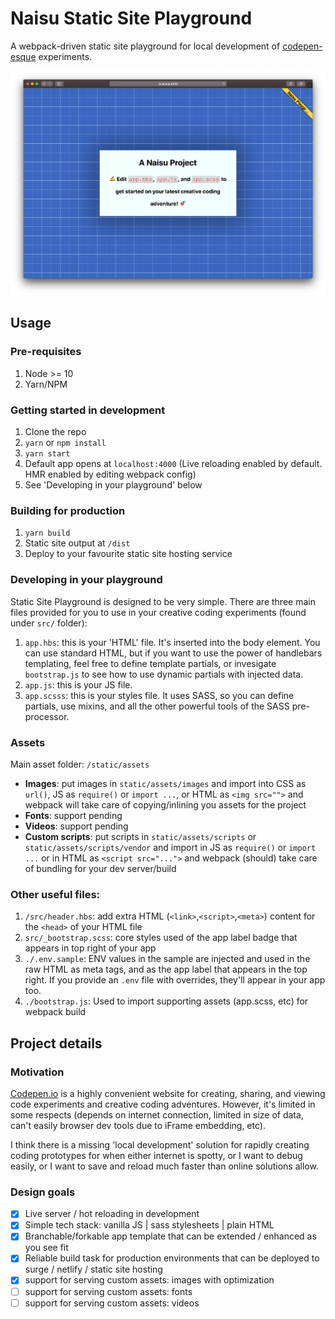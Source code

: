 # Naisu Static Site Playground

A webpack-driven static site playground for local development of [codepen-esque](https://codepen.io) experiments.

![naisu project](./sample.png)

## Usage

### Pre-requisites

1. Node >= 10
2. Yarn/NPM

### Getting started in development

1. Clone the repo
2. `yarn` or `npm install`
3. `yarn start`
4. Default app opens at `localhost:4000` (Live reloading enabled by default. HMR enabled by editing webpack config)
5. See 'Developing in your playground' below

### Building for production

1. `yarn build`
2. Static site output at `/dist`
3. Deploy to your favourite static site hosting service

### Developing in your playground

Static Site Playground is designed to be very simple. There are three main files provided for you to use in your creative coding experiments (found under `src/` folder):

1. `app.hbs`: this is your 'HTML' file. It's inserted into the body element. You can use standard HTML, but if you want to use the power of handlebars templating, feel free to define template partials, or invesigate `bootstrap.js` to see how to use dynamic partials with injected data.
2. `app.js`: this is your JS file.
3. `app.scsss`: this is your styles file. It uses SASS, so you can define partials, use mixins, and all the other powerful tools of the SASS pre-processor.

### Assets

Main asset folder: `/static/assets`

- **Images**: put images in `static/assets/images` and import into CSS as `url()`, JS as `require()` or `import ...`, or HTML as `<img src="">` and webpack will take care of copying/inlining you assets for the project
- **Fonts**: support pending
- **Videos**: support pending
- **Custom scripts**: put scripts in `static/assets/scripts` or `static/assets/scripts/vendor` and import in JS as `require()` or `import ...` or in HTML as `<script src="...">` and webpack (should) take care of bundling for your dev server/build

### Other useful files:

1. `/src/header.hbs`: add extra HTML (`<link>`,`<script>`,`<meta>`) content for the `<head>` of your HTML file
2. `src/_bootstrap.scss`: core styles used of the app label badge that appears in top right of your app
3. `./.env.sample`: ENV values in the sample are injected and used in the raw HTML as meta tags, and as the app label that appears in the top right. If you provide an `.env` file with overrides, they'll appear in your app too.
4. `./bootstrap.js`: Used to import supporting assets (app.scss, etc) for webpack build

## Project details

### Motivation

[Codepen.io](https://codepen.io) is a highly convenient website for creating, sharing, and viewing code experiments and creative coding adventures. However, it's limited in some respects (depends on internet connection, limited in size of data, can't easily browser dev tools due to iFrame embedding, etc).

I think there is a missing 'local development' solution for rapidly creating coding prototypes for when either internet is spotty, or I want to debug easily, or I want to save and reload much faster than online solutions allow.

### Design goals

- [x] Live server / hot reloading in development
- [x] Simple tech stack: vanilla JS | sass stylesheets | plain HTML
- [x] Branchable/forkable app template that can be extended / enhanced as you see fit
- [x] Reliable build task for production environments that can be deployed to surge / netlify / static site hosting
- [x] support for serving custom assets: images with optimization
- [ ] support for serving custom assets: fonts
- [ ] support for serving custom assets: videos
